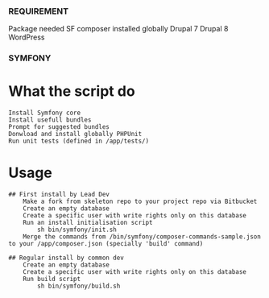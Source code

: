 ### REQUIREMENT ###
Package needed
    SF
        composer installed globally
    Drupal 7
    Drupal 8
    WordPress

### SYMFONY ###

# What the script do
    Install Symfony core
    Install usefull bundles
    Prompt for suggested bundles
    Donwload and install globally PHPUnit
    Run unit tests (defined in /app/tests/)

# Usage

    ## First install by Lead Dev
        Make a fork from skeleton repo to your project repo via Bitbucket
        Create an empty database
        Create a specific user with write rights only on this database
        Run an install initialisation script
            sh bin/symfony/init.sh
        Merge the commands from /bin/symfony/composer-commands-sample.json to your /app/composer.json (specially 'build' command)

    ## Regular install by common dev
        Create an empty database
        Create a specific user with write rights only on this database
        Run build script
            sh bin/symfony/build.sh

